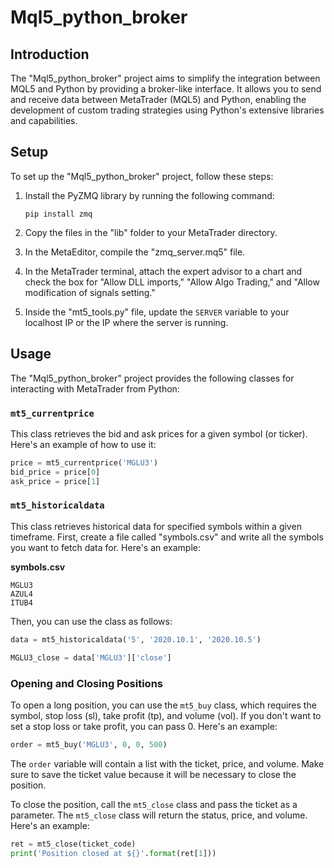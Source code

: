 
# Mql5_python_broker

## Introduction

The "Mql5_python_broker" project aims to simplify the integration between MQL5 and Python by providing a broker-like interface. It allows you to send and receive data between MetaTrader (MQL5) and Python, enabling the development of custom trading strategies using Python's extensive libraries and capabilities.

## Setup

To set up the "Mql5_python_broker" project, follow these steps:

1. Install the PyZMQ library by running the following command:
   ```
   pip install zmq
   ```

2. Copy the files in the "lib" folder to your MetaTrader directory.

3. In the MetaEditor, compile the "zmq_server.mq5" file.

4. In the MetaTrader terminal, attach the expert advisor to a chart and check the box for "Allow DLL imports," "Allow Algo Trading," and "Allow modification of signals setting."

5. Inside the "mt5_tools.py" file, update the `SERVER` variable to your localhost IP or the IP where the server is running.

## Usage

The "Mql5_python_broker" project provides the following classes for interacting with MetaTrader from Python:

### `mt5_currentprice`

This class retrieves the bid and ask prices for a given symbol (or ticker). Here's an example of how to use it:

```python
price = mt5_currentprice('MGLU3')
bid_price = price[0]
ask_price = price[1]
```

### `mt5_historicaldata`

This class retrieves historical data for specified symbols within a given timeframe. First, create a file called "symbols.csv" and write all the symbols you want to fetch data for. Here's an example:

**symbols.csv**
```
MGLU3
AZUL4
ITUB4
```

Then, you can use the class as follows:

```python
data = mt5_historicaldata('5', '2020.10.1', '2020.10.5')

MGLU3_close = data['MGLU3']['close']
```

### Opening and Closing Positions

To open a long position, you can use the `mt5_buy` class, which requires the symbol, stop loss (sl), take profit (tp), and volume (vol). If you don't want to set a stop loss or take profit, you can pass 0. Here's an example:

```python
order = mt5_buy('MGLU3', 0, 0, 500)
```

The `order` variable will contain a list with the ticket, price, and volume. Make sure to save the ticket value because it will be necessary to close the position.

To close the position, call the `mt5_close` class and pass the ticket as a parameter. The `mt5_close` class will return the status, price, and volume. Here's an example:

```python
ret = mt5_close(ticket_code)
print('Position closed at ${}'.format(ret[1]))
```


